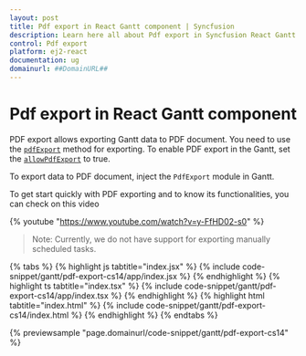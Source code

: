 ```yaml
---
layout: post
title: Pdf export in React Gantt component | Syncfusion
description: Learn here all about Pdf export in Syncfusion React Gantt component of Syncfusion Essential JS 2 and more.
control: Pdf export 
platform: ej2-react
documentation: ug
domainurl: ##DomainURL##
---
```


# Pdf export in React Gantt component

PDF export allows exporting Gantt data to PDF document. You need to use the [`pdfExport`](https://ej2.syncfusion.com/react/documentation/api/gantt/#pdfexport) method for exporting. To enable PDF export in the Gantt, set the [`allowPdfExport`](https://ej2.syncfusion.com/react/documentation/api/gantt/#allowpdfexport) to true.

To export data to PDF document, inject the `PdfExport` module in Gantt.

To get start quickly with PDF exporting and to know its functionalities, you can check on this video

{% youtube "https://www.youtube.com/watch?v=y-FfHD02-s0" %}

>Note: Currently, we do not have support for exporting manually scheduled tasks.

{% tabs %}
{% highlight js tabtitle="index.jsx" %}
{% include code-snippet/gantt/pdf-export-cs14/app/index.jsx %}
{% endhighlight %}
{% highlight ts tabtitle="index.tsx" %}
{% include code-snippet/gantt/pdf-export-cs14/app/index.tsx %}
{% endhighlight %}
{% highlight html tabtitle="index.html" %}
{% include code-snippet/gantt/pdf-export-cs14/index.html %}
{% endhighlight %}
{% endtabs %}
        
{% previewsample "page.domainurl/code-snippet/gantt/pdf-export-cs14" %}